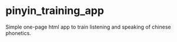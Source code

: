 # pinyin_training_app
Simple one-page html app to train listening and speaking of chinese phonetics. 
